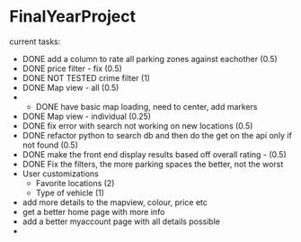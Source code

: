 # FinalYearProject
current tasks:
  - DONE add a column to rate all parking zones against eachother (0.5)
  - DONE price filter - fix (0.5)
  - DONE NOT TESTED crime filter (1)
  - DONE Map view - all (0.5) 
  -    - DONE have basic map loading, need to center, add markers
  - DONE Map view - individual (0.25)
  - DONE fix error with search not working on new locations (0.5)
  - DONE refactor python to search db and then do the get on the api only if not found (0.5)
  - DONE make the front end display results based off overall rating - (0.5)
  - DONE Fix the filters, the more parking spaces the better, not the worst
  - User customizations
    - Favorite locations (2)
    - Type of vehicle (1)
  - add more details to the mapview, colour, price etc
  - get a better home page with more info
  - add a better myaccount page with all details possible
  - 
  
   

